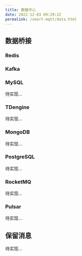 ```yaml
---
title: 数据中心
date: 2022-12-03 09:29:22
permalink: /smart-mqtt/data.html
---
```


## 数据桥接


### Redis

### Kafka

### MySQL
待实现...
### TDengine
待实现...
### MongoDB
待实现...
### PostgreSQL
待实现...
### RocketMQ
待实现...
### Pulsar
待实现...
## 保留消息
待实现...